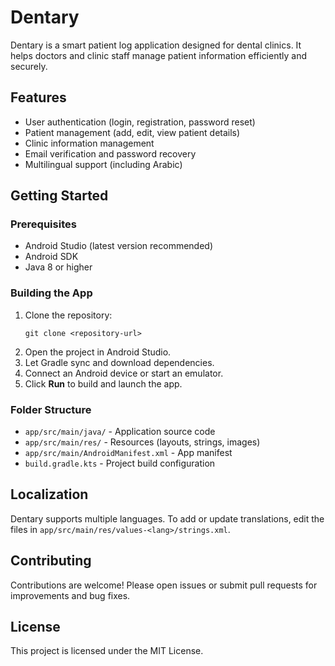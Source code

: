 # Dentary

Dentary is a smart patient log application designed for dental clinics. It helps doctors and clinic staff manage patient information efficiently and securely.

## Features
- User authentication (login, registration, password reset)
- Patient management (add, edit, view patient details)
- Clinic information management
- Email verification and password recovery
- Multilingual support (including Arabic)

## Getting Started

### Prerequisites
- Android Studio (latest version recommended)
- Android SDK
- Java 8 or higher

### Building the App
1. Clone the repository:
   ```
   git clone <repository-url>
   ```
2. Open the project in Android Studio.
3. Let Gradle sync and download dependencies.
4. Connect an Android device or start an emulator.
5. Click **Run** to build and launch the app.

### Folder Structure
- `app/src/main/java/` - Application source code
- `app/src/main/res/` - Resources (layouts, strings, images)
- `app/src/main/AndroidManifest.xml` - App manifest
- `build.gradle.kts` - Project build configuration

## Localization
Dentary supports multiple languages. To add or update translations, edit the files in `app/src/main/res/values-<lang>/strings.xml`.

## Contributing
Contributions are welcome! Please open issues or submit pull requests for improvements and bug fixes.

## License
This project is licensed under the MIT License.